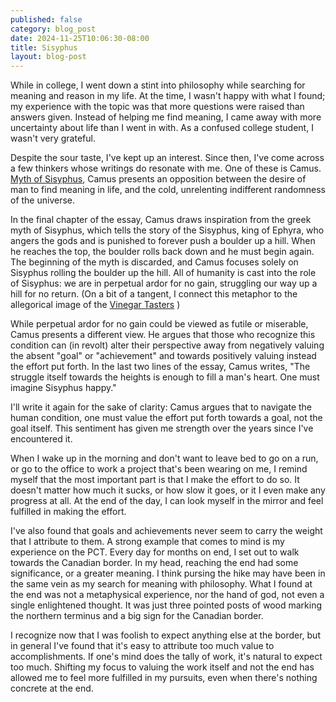 ```yaml
---
published: false
category: blog_post
date: 2024-11-25T10:06:30-08:00
title: Sisyphus
layout: blog-post
---
```


While in college, I went down a stint into philosophy while searching for meaning and reason in my life. At the time, I wasn't happy with what I found; my experience with the topic was that more questions were raised than answers given. Instead of helping me find meaning, I came away with more uncertainty about life than I went in with. As a confused college student, I wasn't very grateful.

Despite the sour taste, I've kept up an interest. Since then, I've come across a few thinkers whose writings do resonate with me. One of these is Camus. [Myth of Sisyphus](https://en.wikipedia.org/wiki/The_Myth_of_Sisyphus), Camus presents an opposition between the desire of man to find meaning in life, and the cold, unrelenting indifferent randomness of the universe. 

In the final chapter of the essay, Camus draws inspiration from the greek myth of Sisyphus, which tells the story of the Sisyphus, king of Ephyra, who angers the gods and is punished to forever push a boulder up a hill. When he reaches the top, the boulder rolls back down and he must begin again. The beginning of the myth is discarded, and Camus focuses solely on Sisyphus rolling the boulder up the hill. All of humanity is cast into the role of Sisyphus: we are in perpetual ardor for no gain, struggling our way up a hill for no return. (On a bit of a tangent, I connect this metaphor to the allegorical image of the [Vinegar Tasters](https://en.wikipedia.org/wiki/Vinegar_tasters) )

While perpetual ardor for no gain could be viewed as futile or miserable, Camus presents a different view. He argues that those who recognize this condition can (in revolt) alter their perspective away from negatively valuing the absent "goal" or "achievement" and towards positively valuing instead the effort put forth. In the last two lines of the essay, Camus writes, "The struggle itself towards the heights is enough to fill a man's heart. One must imagine Sisyphus happy."

I'll write it again for the sake of clarity: Camus argues that to navigate the human condition, one must value the effort put forth towards a goal, not the goal itself. This sentiment has given me strength over the years since I've encountered it.

When I wake up in the morning and don't want to leave bed to go on a run, or go to the office to work a project that's been wearing on me, I remind myself that the most important part is that I make the effort to do so. It doesn't matter how much it sucks, or how slow it goes, or it I even make any progress at all. At the end of the day, I can look myself in the mirror and feel fulfilled in making the effort. 

I've also found that goals and achievements never seem to carry the weight that I attribute to them. A strong example that comes to mind is my experience on the PCT. Every day for months on end, I set out to walk towards the Canadian border. In my head, reaching the end had some significance, or a greater meaning. I think pursing the hike may have been in the same vein as my search for meaning with philosophy. What I found at the end was not a metaphysical experience, nor the hand of god, not even a single enlightened thought. It was just three pointed posts of wood marking the northern terminus and a big sign for the Canadian border. 

I recognize now that I was foolish to expect anything else at the border, but in general I've found that it's easy to attribute too much value to accomplishments. If one's mind does the tally of work, it's natural to expect too much. Shifting my focus to valuing the work itself and not the end has allowed me to feel more fulfilled in my pursuits, even when there's nothing concrete at the end. 




